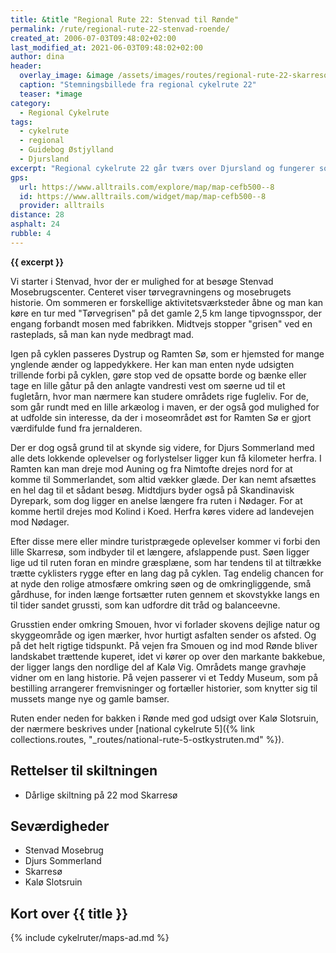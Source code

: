 ```yaml
---
title: &title "Regional Rute 22: Stenvad til Rønde"
permalink: /rute/regional-rute-22-stenvad-roende/
created_at: 2006-07-03T09:48:02+02:00
last_modified_at: 2021-06-03T09:48:02+02:00
author: dina
header:
  overlay_image: &image /assets/images/routes/regional-rute-22-skarresoe-roende.jpg
  caption: "Stemningsbillede fra regional cykelrute 22"
  teaser: *image
category:
  - Regional Cykelrute
tags:
  - cykelrute
  - regional
  - Guidebog Østjylland
  - Djursland
excerpt: "Regional cykelrute 22 går tværs over Djursland og fungerer som en god introduktion til det djurske landskab. Ruten giver også mulighed for at følge mosebrugets historie, løbe sig træt i forlystelserne i Djurs Sommerland og slappe af i små stilfærdige oaser."
gps:
  url: https://www.alltrails.com/explore/map/map-cefb500--8
  id: https://www.alltrails.com/widget/map/map-cefb500--8
  provider: alltrails
distance: 28
asphalt: 24
rubble: 4
---
```


**{{ excerpt }}**

Vi starter i Stenvad, hvor der er mulighed for at besøge Stenvad Mosebrugscenter. Centeret viser tørvegravningens og mosebrugets historie. Om sommeren er forskellige aktivitetsværksteder åbne og man kan køre en tur med "Tørvegrisen" på det gamle 2,5 km lange tipvognsspor, der engang forbandt mosen med fabrikken. Midtvejs stopper "grisen" ved en rasteplads, så man kan nyde medbragt mad.

Igen på cyklen passeres Dystrup og Ramten Sø, som er hjemsted for mange ynglende ænder og lappedykkere. Her kan man enten nyde udsigten trillende forbi på cyklen, gøre stop ved de opsatte borde og bænke eller tage en lille gåtur på den anlagte vandresti vest om søerne ud til et fugletårn, hvor man nærmere kan studere områdets rige fugleliv. For de, som går rundt med en lille arkæolog i maven, er der også god mulighed for at udfolde sin interesse, da der i moseområdet øst for Ramten Sø er gjort værdifulde fund fra jernalderen.

Der er dog også grund til at skynde sig videre, for Djurs Sommerland med alle dets lokkende oplevelser og forlystelser ligger kun få kilometer herfra. I Ramten kan man dreje mod Auning og fra Nimtofte drejes nord for at komme til Sommerlandet, som altid vækker glæde. Der kan nemt afsættes en hel dag til et sådant besøg. Midtdjurs byder også på Skandinavisk Dyrepark, som dog ligger en anelse længere fra ruten i Nødager. For at komme hertil drejes mod Kolind i Koed. Herfra køres videre ad landevejen mod Nødager.

Efter disse mere eller mindre turistprægede oplevelser kommer vi forbi den lille Skarresø, som indbyder til et længere, afslappende pust. Søen ligger lige ud til ruten foran en mindre græsplæne, som har tendens til at tiltrække trætte cyklisters rygge efter en lang dag på cyklen. Tag endelig chancen for at nyde den rolige atmosfære omkring søen og de omkringliggende, små gårdhuse, for inden længe fortsætter ruten gennem et skovstykke langs en til tider sandet grussti, som kan udfordre dit tråd og balanceevne.

Grusstien ender omkring Smouen, hvor vi forlader skovens dejlige natur og skyggeområde og igen mærker, hvor hurtigt asfalten sender os afsted. Og på det helt rigtige tidspunkt. På vejen fra Smouen og ind mod Rønde bliver landskabet trættende kuperet, idet vi kører op over den markante bakkebue, der ligger langs den nordlige del af Kalø Vig. Områdets mange gravhøje vidner om en lang historie. På vejen passerer vi et Teddy Museum, som på bestilling arrangerer fremvisninger og fortæller historier, som knytter sig til mussets mange nye og gamle bamser.

Ruten ender neden for bakken i Rønde med god udsigt over Kalø Slotsruin, der nærmere beskrives under [national cykelrute 5]({% link collections.routes, "_routes/national-rute-5-ostkystruten.md" %}).

## Rettelser til skiltningen

- Dårlige skiltning på 22 mod Skarresø

## Seværdigheder

- Stenvad Mosebrug
- Djurs Sommerland
- Skarresø
- Kalø Slotsruin

## Kort over {{ title }}

{% include cykelruter/maps-ad.md %}
